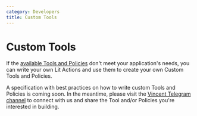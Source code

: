 ```yaml
---
category: Developers
title: Custom Tools
---
```


# Custom Tools

If the [available Tools and Policies](./Quick-Start.md#1-creating-tools--policies) don't meet your application's needs, you can write your own Lit Actions and use them to create your own Custom Tools and Policies.

A specification with best practices on how to write custom Tools and Policies is coming soon. In the meantime, please visit the [Vincent Telegram channel](https://t.me/c/2038294753/3289) to connect with us and share the Tool and/or Policies you're interested in building.